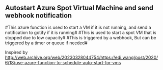 ## Autostart Azure Spot Virtual Machine and send webhook notification ##

#This azure function is used to start a VM if it is not running, and send a notification to gotify if it is running#
#This is used to start a spot VM that is stopped due to low capacity#
#This is triggered by a webhook, But can be triggered by a timer or queue if needed#



Inspired by
http://web.archive.org/web/20230328044754/https://edi.wang/post/2020/6/18/use-azure-function-to-schedule-auto-start-for-vms
